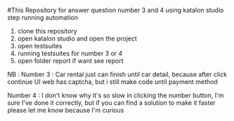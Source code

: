 #This Repository for answer question number 3 and 4 using katalon studio
step running automation
1. clone this repository
2. open katalon studio and open the project
3. open testsuites
4. running testsuites for number 3 or 4
5. open folder report if want see report

NB :
Number 3 : Car rental just can finish until car detail, because after click continue UI web has captcha, but i still make code until payment method

Number 4 : I don't know why it's so slow in clicking the number button, I'm sure I've done it correctly, but if you can find a solution to make it faster please let me know because I'm curious
